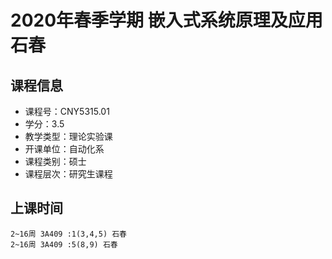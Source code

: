 # 2020年春季学期 嵌入式系统原理及应用 石春






## 课程信息

- 课程号：CNY5315.01
- 学分：3.5
- 教学类型：理论实验课
- 开课单位：自动化系
- 课程类别：硕士
- 课程层次：研究生课程

## 上课时间

```
2~16周 3A409 :1(3,4,5) 石春
2~16周 3A409 :5(8,9) 石春
```

